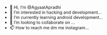 - 👋 Hi, I’m @AgyaatApradhi
- 👀 I’m interested in hacking and development...
- 🌱 I’m currently learning android development...
- 💞️ I’m looking to collaborate on ...
- 📫 How to reach me dm me instagram...

<!---
AgyaatApradhi/AgyaatApradhi is a ✨ special ✨ repository because its `README.md` (this file) appears on your GitHub profile.
You can click the Preview link to take a look at your changes.
--->
